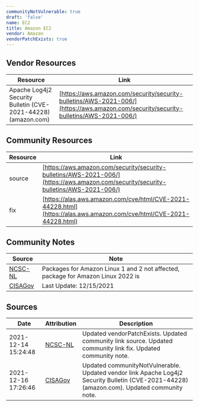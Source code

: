 ```yaml
---
communityNotVulnerable: true
draft: 'false'
name: EC2
title: Amazon EC2
vendor: Amazon
vendorPatchExists: true
---
```


## Vendor Resources
| Resource | Link |
| --- | --- |
| Apache Log4j2 Security Bulletin (CVE-2021-44228) (amazon.com) | [https://aws.amazon.com/security/security-bulletins/AWS-2021-006/](https://aws.amazon.com/security/security-bulletins/AWS-2021-006/) |

## Community Resources
| Resource | Link |
| --- | --- |
| source | [https://aws.amazon.com/security/security-bulletins/AWS-2021-006/](https://aws.amazon.com/security/security-bulletins/AWS-2021-006/) |
| fix | [https://alas.aws.amazon.com/cve/html/CVE-2021-44228.html](https://alas.aws.amazon.com/cve/html/CVE-2021-44228.html) |

## Community Notes
| Source | Note |
| --- | --- |
| [NCSC-NL](https://github.com/NCSC-NL/log4shell/blob/main/software/README.md) | Packages for Amazon Linux 1 and 2 not affected, package for Amazon Linux 2022 is |
| [CISAGov](https://raw.githubusercontent.com/cisagov/log4j-affected-db/develop/README.md) | Last Update: 12/15/2021 |

## Sources
| Date | Attribution | Description |
| --- | --- | --- |
| 2021-12-14 15:24:48 | [NCSC-NL](https://github.com/NCSC-NL/log4shell/blob/main/software/README.md) | Updated vendorPatchExists. Updated community link source. Updated community link fix. Updated community note.  |
| 2021-12-16 17:26:46 | [CISAGov](https://raw.githubusercontent.com/cisagov/log4j-affected-db/develop/README.md) | Updated communityNotVulnerable. Updated vendor link Apache Log4j2 Security Bulletin (CVE-2021-44228) (amazon.com). Updated community note.  |
